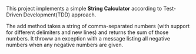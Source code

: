 This project implements a simple **String Calculator** according to Test-Driven Development(TDD) approach.

The add method takes a string of comma-separated numbers (with support for different delimiters and new lines) and returns the sum of those numbers. It throww an exception with a message listing all negative numbers when any negative numbers are given.
